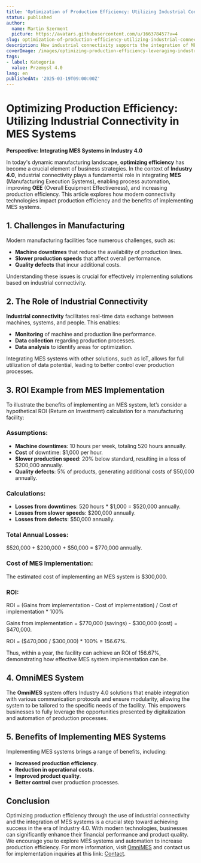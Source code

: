 ```yaml
---
title: 'Optimization of Production Efficiency: Utilizing Industrial Connectivity in MES Systems'
status: published
author:
  name: Martin Szerment
  picture: https://avatars.githubusercontent.com/u/166378457?v=4
slug: optimization-of-production-efficiency-utilizing-industrial-connectivity-in-mes-systems
description: How industrial connectivity supports the integration of MES systems in the Industry 4.0 environment.
coverImage: /images/optimizing-production-efficiency-leveraging-industrial-connectivity-for-seamless-integration-of-mes-systems-in-industry-.png
tags:
- label: Kategoria
  value: Przemysł 4.0
lang: en
publishedAt: '2025-03-19T09:00:00Z'
---
```

# Optimizing Production Efficiency: Utilizing Industrial Connectivity in MES Systems

**Perspective: Integrating MES Systems in Industry 4.0**

In today's dynamic manufacturing landscape, **optimizing efficiency** has become a crucial element of business strategies. In the context of **Industry 4.0**, industrial connectivity plays a fundamental role in integrating **MES** (Manufacturing Execution Systems), enabling process automation, improving **OEE** (Overall Equipment Effectiveness), and increasing production efficiency. This article explores how modern connectivity technologies impact production efficiency and the benefits of implementing MES systems.

## 1. Challenges in Manufacturing

Modern manufacturing facilities face numerous challenges, such as:
- **Machine downtimes** that reduce the availability of production lines.
- **Slower production speeds** that affect overall performance.
- **Quality defects** that incur additional costs.

Understanding these issues is crucial for effectively implementing solutions based on industrial connectivity.

## 2. The Role of Industrial Connectivity

**Industrial connectivity** facilitates real-time data exchange between machines, systems, and people. This enables:
- **Monitoring** of machine and production line performance.
- **Data collection** regarding production processes.
- **Data analysis** to identify areas for optimization.

Integrating MES systems with other solutions, such as IoT, allows for full utilization of data potential, leading to better control over production processes.

## 3. ROI Example from MES Implementation

To illustrate the benefits of implementing an MES system, let’s consider a hypothetical ROI (Return on Investment) calculation for a manufacturing facility:

### Assumptions:
- **Machine downtimes**: 10 hours per week, totaling 520 hours annually.
- **Cost** of downtime: $1,000 per hour.
- **Slower production speed**: 20% below standard, resulting in a loss of $200,000 annually.
- **Quality defects**: 5% of products, generating additional costs of $50,000 annually.

### Calculations:
- **Losses from downtimes**: 520 hours * $1,000 = $520,000 annually.
- **Losses from slower speeds**: $200,000 annually.
- **Losses from defects**: $50,000 annually.

### Total Annual Losses:
$520,000 + $200,000 + $50,000 = $770,000 annually.

### Cost of MES Implementation:
The estimated cost of implementing an MES system is $300,000.

### ROI:
ROI = (Gains from implementation - Cost of implementation) / Cost of implementation * 100%

Gains from implementation = $770,000 (savings) - $300,000 (cost) = $470,000.

ROI = ($470,000 / $300,000) * 100% = 156.67%.

Thus, within a year, the facility can achieve an ROI of 156.67%, demonstrating how effective MES system implementation can be.

## 4. OmniMES System

The **OmniMES** system offers Industry 4.0 solutions that enable integration with various communication protocols and ensure modularity, allowing the system to be tailored to the specific needs of the facility. This empowers businesses to fully leverage the opportunities presented by digitalization and automation of production processes.

## 5. Benefits of Implementing MES Systems

Implementing MES systems brings a range of benefits, including:
- **Increased production efficiency**.
- **Reduction in operational costs**.
- **Improved product quality**.
- **Better control** over production processes.

## Conclusion

Optimizing production efficiency through the use of industrial connectivity and the integration of MES systems is a crucial step toward achieving success in the era of Industry 4.0. With modern technologies, businesses can significantly enhance their financial performance and product quality. We encourage you to explore MES systems and automation to increase production efficiency. For more information, visit [OmniMES](https://www.omnimes.com/en/project) and contact us for implementation inquiries at this link: [Contact](https://www.omnimes.com/en/contact).
